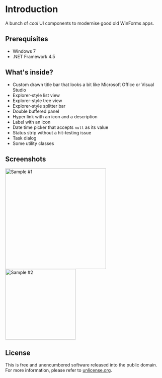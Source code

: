 # Introduction
A bunch of _cool_ UI components to modernise good old WinForms apps.

## Prerequisites
- Windows 7
- .NET Framework 4.5

## What's inside?

- Custom drawn title bar that looks a bit like Microsoft Office or Visual Studio
- Explorer-style list view
- Explorer-style tree view
- Explorer-style splitter bar
- Double buffered panel
- Hyper link with an icon and a description
- Label with an icon
- Date time picker that accepts `null` as its value
- Status strip without a hit-testing issue
- Task dialog
- Some utility classes

## Screenshots
<img alt="Sample #1" src="../assets/sample1.png?raw=true" width="320"><img alt="Sample #2" src="../assets/sample2.png?raw=true" width="224">

## License
This is free and unencumbered software released into the public domain.
For more information, please refer to [unlicense.org](https://unlicense.org/).
